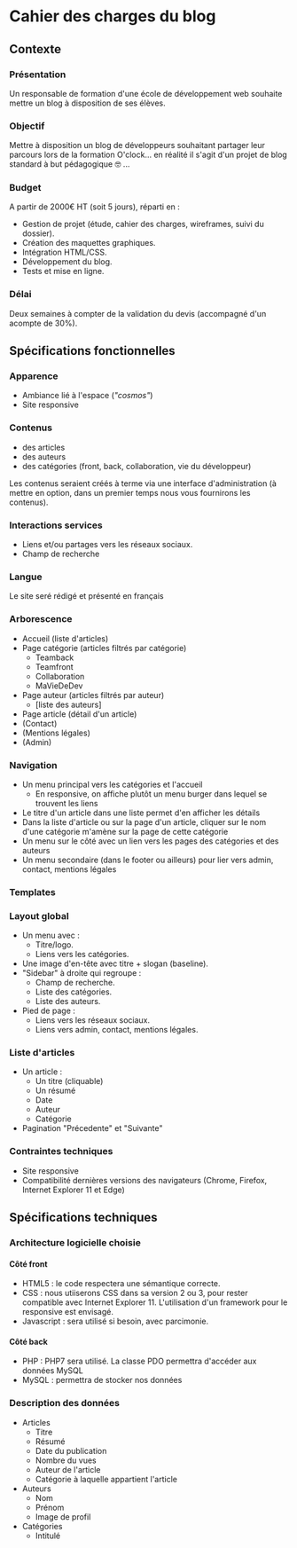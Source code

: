 # Cahier des charges du blog

## Contexte

### Présentation
Un responsable de formation d'une école de développement web souhaite mettre un blog à disposition de ses élèves.

### Objectif
Mettre à disposition un blog de développeurs souhaitant partager leur parcours lors de la formation O'clock... en réalité il s'agit d'un projet de blog standard à but pédagogique :nerd_face: ...

### Budget
A partir de 2000€ HT (soit 5 jours), réparti en :

- Gestion de projet (étude, cahier des charges, wireframes, suivi du dossier).
- Création des maquettes graphiques.
- Intégration HTML/CSS.
- Développement du blog.
- Tests et mise en ligne.

### Délai
Deux semaines à compter de la validation du devis (accompagné d'un acompte de 30%).

## Spécifications fonctionnelles

### Apparence
 - Ambiance lié à l'espace (_"cosmos"_)
 - Site responsive
 
### Contenus
  - des articles
  - des auteurs
  - des catégories (front, back, collaboration, vie du développeur)
 
Les contenus seraient créés à terme via une interface d'administration (à mettre en option, dans un premier temps nous vous fournirons les contenus).

### Interactions services
  - Liens et/ou partages vers les réseaux sociaux.
  - Champ de recherche

### Langue
Le site seré rédigé et présenté en français

### Arborescence
   - Accueil (liste d'articles)
   - Page catégorie (articles filtrés par catégorie)
      - Teamback
      - Teamfront
      - Collaboration
      - MaVieDeDev
   - Page auteur (articles filtrés par auteur)
      - [liste des auteurs]
   - Page article (détail d'un article)
   - (Contact)
   - (Mentions légales)
   - (Admin)

### Navigation
  - Un menu principal vers les catégories et l'accueil
    - En responsive, on affiche plutôt un menu burger dans lequel se trouvent les liens
  - Le titre d'un article dans une liste permet d'en afficher les détails
  - Dans la liste d'article ou sur la page d'un article, cliquer sur le nom d'une catégorie m'amène sur la page de cette catégorie
  - Un menu sur le côté avec un lien vers les pages des catégories et des auteurs
  - Un menu secondaire (dans le footer ou ailleurs) pour lier vers admin, contact, mentions légales

### Templates

### Layout global
   - Un menu avec :
      - Titre/logo.
      - Liens vers les catégories.
  - Une image d'en-tête avec titre + slogan (baseline).
  - "Sidebar" à droite qui regroupe :
      - Champ de recherche.
      - Liste des catégories.
      - Liste des auteurs.
  - Pied de page :
      - Liens vers les réseaux sociaux.
      - Liens vers admin, contact, mentions légales.

### Liste d'articles
  - Un article :
      - Un titre (cliquable)
      - Un résumé
      - Date
      - Auteur
      - Catégorie
  - Pagination "Précedente" et "Suivante"

### Contraintes techniques
  - Site responsive
  - Compatibilité dernières versions des navigateurs (Chrome, Firefox, Internet Explorer 11 et Edge)

## Spécifications techniques

### Architecture logicielle choisie

#### Côté front
  - HTML5 : le code respectera une sémantique correcte.
  - CSS : nous utiiserons CSS dans sa version 2 ou 3, pour rester compatible avec Internet Explorer 11. L'utilisation d'un framework pour le responsive est envisagé.
  - Javascript : sera utilisé si besoin, avec parcimonie.

#### Côté back
  - PHP : PHP7 sera utilisé. La classe PDO permettra d'accéder aux données MySQL
  - MySQL : permettra de stocker nos données

### Description des données
  - Articles
    - Titre
    - Résumé
    - Date du publication
    - Nombre du vues
    - Auteur de l'article
    - Catégorie à laquelle appartient l'article
  - Auteurs
    - Nom
    - Prénom
    - Image de profil
  - Catégories
    - Intitulé
